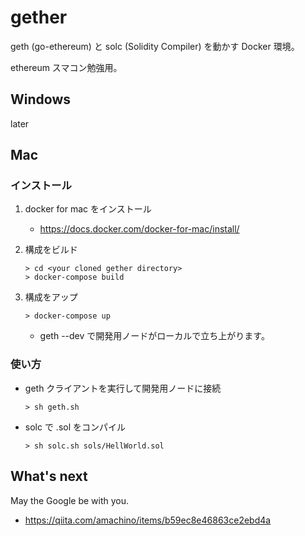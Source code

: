 # gether

geth (go-ethereum) と solc (Solidity Compiler) を動かす Docker 環境。

ethereum スマコン勉強用。

## Windows

later

## Mac

### インストール

1. docker for mac をインストール
   * https://docs.docker.com/docker-for-mac/install/

2. 構成をビルド
   ````
   > cd <your cloned gether directory>
   > docker-compose build
   ````

3. 構成をアップ
   ````
   > docker-compose up
   ````
   * geth --dev で開発用ノードがローカルで立ち上がります。

### 使い方

* geth クライアントを実行して開発用ノードに接続
   ````
   > sh geth.sh
   ````

* solc で .sol をコンパイル
   ````
   > sh solc.sh sols/HellWorld.sol
   ````

## What's next

May the Google be with you.

* https://qiita.com/amachino/items/b59ec8e46863ce2ebd4a

